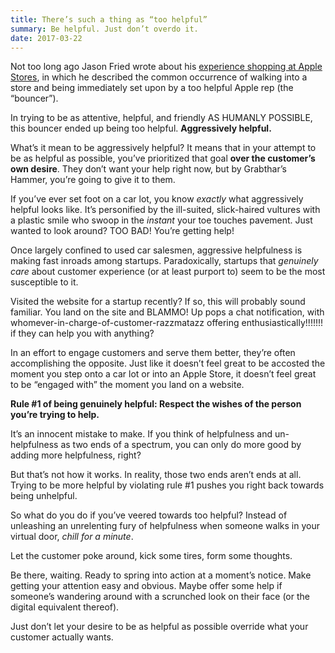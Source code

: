 ```yaml
---
title: There’s such a thing as “too helpful”
summary: Be helpful. Just don’t overdo it.
date: 2017-03-22
---
```


Not too long ago Jason Fried wrote about his [experience shopping at Apple Stores](https://m.signalvnoise.com/best-buy-vs-the-apple-store-abb16cf342c0), in which he described the common occurrence of walking into a store and being immediately set upon by a too helpful Apple rep (the “bouncer”).

In trying to be as attentive, helpful, and friendly AS HUMANLY POSSIBLE, this bouncer ended up being too helpful. **Aggressively helpful.**

What’s it mean to be aggressively helpful? It means that in your attempt to be as helpful as possible, you’ve prioritized that goal **over the customer’s own desire**. They don’t want your help right now, but by Grabthar’s Hammer, you’re going to give it to them.

If you’ve ever set foot on a car lot, you know _exactly_ what aggressively helpful looks like. It’s personified by the ill-suited, slick-haired vultures with a plastic smile who swoop in the _instant_ your toe touches pavement. Just wanted to look around? TOO BAD! You’re getting help!

Once largely confined to used car salesmen, aggressive helpfulness is making fast inroads among startups. Paradoxically, startups that _genuinely care_ about customer experience (or at least purport to) seem to be the most susceptible to it.

Visited the website for a startup recently? If so, this will probably sound familiar. You land on the site and BLAMMO! Up pops a chat notification, with whomever-in-charge-of-customer-razzmatazz offering enthusiastically!!!!!!! if they can help you with anything?

In an effort to engage customers and serve them better, they’re often accomplishing the opposite. Just like it doesn’t feel great to be accosted the moment you step onto a car lot or into an Apple Store, it doesn’t feel great to be “engaged with” the moment you land on a website.

**Rule #1 of being genuinely helpful: Respect the wishes of the person you’re trying to help.**

It’s an innocent mistake to make. If you think of helpfulness and un-helpfulness as two ends of a spectrum, you can only do more good by adding more helpfulness, right?

But that’s not how it works. In reality, those two ends aren’t ends at all. Trying to be more helpful by violating rule #1 pushes you right back towards being unhelpful.

So what do you do if you’ve veered towards too helpful? Instead of unleashing an unrelenting fury of helpfulness when someone walks in your virtual door, _chill for a minute_.

Let the customer poke around, kick some tires, form some thoughts.

Be there, waiting. Ready to spring into action at a moment’s notice. Make getting your attention easy and obvious. Maybe offer some help if someone’s wandering around with a scrunched look on their face (or the digital equivalent thereof).

Just don’t let your desire to be as helpful as possible override what your customer actually wants.
